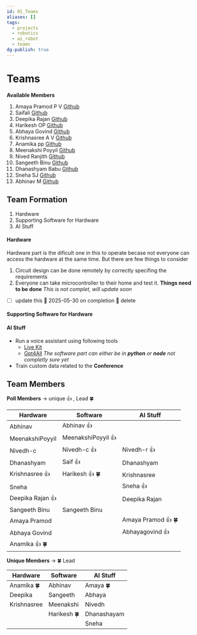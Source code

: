 ```yaml
---
id: 01_Teams
aliases: []
tags:
  - projects
  - robotics
  - ai_robot
  - teams
dg-publish: true
---
```

# Teams 

**Available Members**
1. Amaya Pramod P V [Github](https://github.com/AmayaPramod)
2. Saifali [Github](https://github.com/Saifali1256)
3. Deepika Rajan [Github](https://github.com/DEEPIKARAJAN-E)
4. Harikesh OP [Github](https://github.com/harikeshop1989)
5. Abhaya Govind [Github](https://github.com/AbhayaGovind)
6. Krishnasree A V [Github](Krishnasree-A-V) 
7. Anamika pp [Github](https://github.com/isro19692004geck)
8. Meenakshi Poyyil [Github](https://github.com/MeenakshiPoyyil)
9. Nived Ranjith  [Github](https://github.com/orgs/AI-Robot-GCEK/people/Nivedh-r)
10. Sangeeth Binu [Github](htttps://github.com/Sangeeth-binu)
11. Dhanashyam Babu [Github](https://github.com/dhanashyam18)
12. Sneha SJ [Github](https://github.com/Sneha-SJ-05)
13. Abhinav M [Github](https://github.com/AbhinavM2005)

## Team Formation
1. Hardware
2. Supporting Software for Hardware
3. AI Stuff

#### Hardware
Hardware part is the dificult one in this to operate becase not everyone can access the hardware at the same time. But there are few things to consider 
1. Circuit design can be done remotely by correctly specifing the requirements 
2. Everyone can take microcontroller to their home and test it.
**Things need to be done**
*This is not complet, will update soon*
- [ ] update this 📅 2025-05-30 on completion 🏁 delete 
#### Supporting Software for Hardware
#### AI Stuff
- Run a voice assistant using following tools 
	- [Live Kit](https://livekit.io/)
	- [Gpt4All](https://www.nomic.ai/gpt4all)
*The software part can either be in **python** or **node** not completly sure yet*
- Train custom data related to the **Conference**
## Team Members
**Poll Members** -> unique 👍 , Lead 🍀

| Hardware         | Software           | AI Stuff           |
| ---------------- | ------------------ | ------------------ |
| Abhinav          | Abhinav 👍         |                    |
| MeenakshiPoyyil  | MeenakshiPoyyil 👍 |                    |
| Nivedh-c         | Nivedh-c 👍        | Nivedh-r 👍        |
| Dhanashyam       | Saif 👍            | Dhanashyam         |
| Krishnasree 👍   | Harikesh 👍 🍀     | Krishnasree        |
| Sneha            |                    | Sneha 👍           |
| Deepika Rajan 👍 |                    | Deepika Rajan      |
| Sangeeth Binu    | Sangeeth Binu      |                    |
| Amaya Pramod     |                    | Amaya Pramod 👍 🍀 |
| Abhaya Govind    |                    | Abhayagovind 👍    |
| Anamika 👍 🍀    |                    |                    |

**Unique Members** -> 🍀 Lead

| Hardware    | Software    | AI Stuff    |
| ----------- | ----------- | ----------- |
| Anamika 🍀  | Abhinav     | Amaya 🍀    |
| Deepika     | Sangeeth    | Abhaya      |
| Krishnasree | Meenakshi   | Nivedh      |
|             | Harikesh 🍀 | Dhanashayam |
|             |             | Sneha       |

